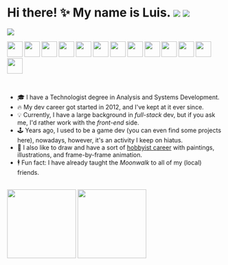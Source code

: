 # Hi there! ✨ My name is Luis. <a href="https://www.linkedin.com/in/louizard/"><img src="https://img.shields.io/badge/LinkedIn-0077B5?style=for-the-badge&logo=linkedin&logoColor=white" /></a> <a href="https://luizard.com"><img src="https://img.shields.io/static/v1?message=portfolio&color=black&style=for-the-badge&label=" /></a>

<img src="https://user-images.githubusercontent.com/2921281/236961907-2c85d9cc-044f-4ba7-b9b0-907eae91abcc.gif" />

<br/>

<img height="36rem" src="https://cdn.jsdelivr.net/gh/devicons/devicon/icons/react/react-original.svg" /> <img height="36rem" src="https://cdn.jsdelivr.net/gh/devicons/devicon/icons/vuejs/vuejs-original.svg" /> <img height="36rem" src="https://cdn.jsdelivr.net/gh/devicons/devicon/icons/nextjs/nextjs-original.svg" /> <img height="36rem" src="https://cdn.jsdelivr.net/gh/devicons/devicon/icons/nuxtjs/nuxtjs-original.svg" /> <img height="36rem" src="https://cdn.jsdelivr.net/gh/devicons/devicon/icons/javascript/javascript-plain.svg" /> <img height="36rem" src="https://cdn.jsdelivr.net/gh/devicons/devicon/icons/typescript/typescript-plain.svg" /> <img height="36rem" src="https://cdn.jsdelivr.net/gh/devicons/devicon/icons/html5/html5-plain.svg" /> <img height="36rem" src="https://cdn.jsdelivr.net/gh/devicons/devicon/icons/css3/css3-plain.svg" /> <img height="36rem" src="https://cdn.jsdelivr.net/gh/devicons/devicon/icons/sass/sass-original.svg" /> <img height="36rem" src="https://cdn.jsdelivr.net/gh/devicons/devicon/icons/tailwindcss/tailwindcss-plain.svg" /> <img height="36rem" src="https://cdn.jsdelivr.net/gh/devicons/devicon/icons/jest/jest-plain.svg" /> <img height="36rem" src="https://cdn.jsdelivr.net/gh/devicons/devicon/icons/nodejs/nodejs-plain.svg" /> <img height="36rem" src="https://cdn.jsdelivr.net/gh/devicons/devicon/icons/git/git-original.svg" />

<br/>

- 🎓 I have a Technologist degree in Analysis and Systems Development.
- 🔥 My dev career got started in 2012, and I've kept at it ever since.
- 💡 Currently, I have a large background in _full-stack_ dev, but if you ask me, I'd rather work with the _front-end_ side.
- 🕹️ Years ago, I used to be a game dev (you can even find some projects here), nowadays, however, it's an activity I keep on hiatus.
- 🎨 I also like to draw and have a sort of [hobbyist career](https://luisousarte.tumblr.com/) with paintings, illustrations, and frame-by-frame animation.
- 🕴️ Fun fact: I have already taught the _Moonwalk_ to all of my (local) friends.

<br/>

<div>
  <img
    style="height: 10rem"
    src="https://github-readme-stats.vercel.app/api/top-langs/?username=lousousa&theme=dark&layout=compact&hide=lua,css,less"
  />
  <img
    style="height: 10rem"
    src="https://github-readme-stats.vercel.app/api?username=lousousa&theme=dark&hide=stars,issues,contribs"
  />
</div>
